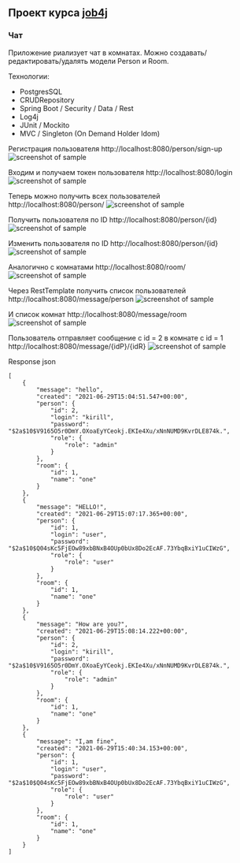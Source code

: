 ## Проект курса [job4j](http://job4j.ru)

### Чат

Приложение риализует чат в комнатах. 
Можно создавать/редактировать/удалять модели Person и Room.

Технологии:
- PostgresSQL
- CRUDRepository
- Spring Boot / Security / Data / Rest
- Log4j
- JUnit / Mockito
- MVC / Singleton (On Demand Holder Idom)

Регистрация пользователя http://localhost:8080/person/sign-up
![screenshot of sample](screenshot/1.png)

Входим и получаем токен пользователя http://localhost:8080/login
![screenshot of sample](screenshot/2.png)

Теперь можно получить всех пользователей http://localhost:8080/person/
![screenshot of sample](screenshot/3.png)

Получить пользователя по ID http://localhost:8080/person/{id}
![screenshot of sample](screenshot/4.png)

Изменить пользователя по ID http://localhost:8080/person/{id}
![screenshot of sample](screenshot/5.png)

Аналогично с комнатами http://localhost:8080/room/
![screenshot of sample](screenshot/6.png)

Через RestTemplate получить список пользователей http://localhost:8080/message/person
![screenshot of sample](screenshot/10.png)

И список комнат http://localhost:8080/message/room
![screenshot of sample](screenshot/9.png)

Пользователь отправляет сообщение c id = 2 в комнате с id = 1 http://localhost:8080/message/{idP}/{idR}
![screenshot of sample](screenshot/7.png)

Response json
```
[
    {
        "message": "hello",
        "created": "2021-06-29T15:04:51.547+00:00",
        "person": {
            "id": 2,
            "login": "kirill",
            "password": "$2a$10$V9165O5r0DmY.OXoaEyYCeokj.EKIe4Xu/xNnNUMD9KvrDLE874k.",
            "role": {
                "role": "admin"
            }
        },
        "room": {
            "id": 1,
            "name": "one"
        }
    },
    {
        "message": "HELLO!",
        "created": "2021-06-29T15:07:17.365+00:00",
        "person": {
            "id": 1,
            "login": "user",
            "password": "$2a$10$Q04sKc5FjEOw89xbBNxB4OUp0bUx8Do2EcAF.73YbqBxiY1uCIWzG",
            "role": {
                "role": "user"
            }
        },
        "room": {
            "id": 1,
            "name": "one"
        }
    },
    {
        "message": "How are you?",
        "created": "2021-06-29T15:08:14.222+00:00",
        "person": {
            "id": 2,
            "login": "kirill",
            "password": "$2a$10$V9165O5r0DmY.OXoaEyYCeokj.EKIe4Xu/xNnNUMD9KvrDLE874k.",
            "role": {
                "role": "admin"
            }
        },
        "room": {
            "id": 1,
            "name": "one"
        }
    },
    {
        "message": "I,am fine",
        "created": "2021-06-29T15:40:34.153+00:00",
        "person": {
            "id": 1,
            "login": "user",
            "password": "$2a$10$Q04sKc5FjEOw89xbBNxB4OUp0bUx8Do2EcAF.73YbqBxiY1uCIWzG",
            "role": {
                "role": "user"
            }
        },
        "room": {
            "id": 1,
            "name": "one"
        }
    }
]
```